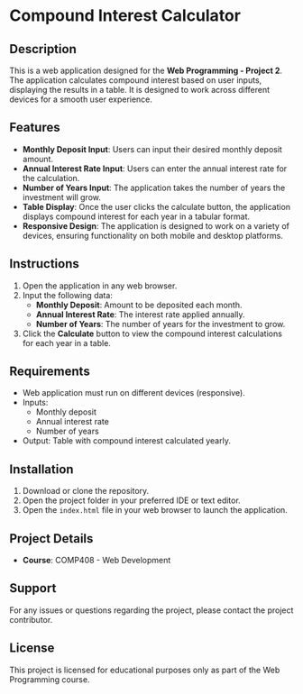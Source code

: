 # Compound Interest Calculator

## Description
This is a web application designed for the **Web Programming - Project 2**. The application calculates compound interest based on user inputs, displaying the results in a table. It is designed to work across different devices for a smooth user experience.

## Features
- **Monthly Deposit Input**: Users can input their desired monthly deposit amount.
- **Annual Interest Rate Input**: Users can enter the annual interest rate for the calculation.
- **Number of Years Input**: The application takes the number of years the investment will grow.
- **Table Display**: Once the user clicks the calculate button, the application displays compound interest for each year in a tabular format.
- **Responsive Design**: The application is designed to work on a variety of devices, ensuring functionality on both mobile and desktop platforms.

## Instructions
1. Open the application in any web browser.
2. Input the following data:
   - **Monthly Deposit**: Amount to be deposited each month.
   - **Annual Interest Rate**: The interest rate applied annually.
   - **Number of Years**: The number of years for the investment to grow.
3. Click the **Calculate** button to view the compound interest calculations for each year in a table.

## Requirements
- Web application must run on different devices (responsive).
- Inputs: 
  - Monthly deposit
  - Annual interest rate
  - Number of years
- Output: Table with compound interest calculated yearly.

## Installation
1. Download or clone the repository.
2. Open the project folder in your preferred IDE or text editor.
3. Open the `index.html` file in your web browser to launch the application.

## Project Details
- **Course**: COMP408 - Web Development

## Support

For any issues or questions regarding the project, please contact the project contributor.

## License

This project is licensed for educational purposes only as part of the Web Programming course.

